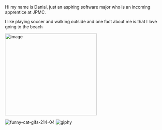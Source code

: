 Hi my name is Danial, just an aspiring software major who is an incoming apprentice at JPMC. 

I like playing soccer and walking outside and one fact about me is that I love going to the beach

<img width="303" height="270" alt="image" src="https://github.com/user-attachments/assets/d263d660-6e0b-4587-aa40-631eca56fea3" />

![funny-cat-gifs-214-04](https://github.com/user-attachments/assets/e1a0dbd6-d87f-456d-ade4-44a9ac2be2e5)
![giphy](https://github.com/user-attachments/assets/4b89efa4-e562-4062-812c-a48c4ee3733b)
